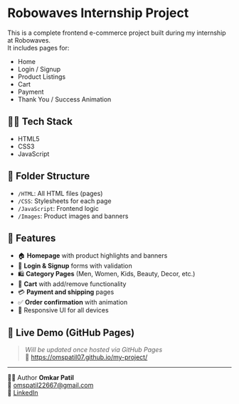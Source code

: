 # Robowaves Internship Project

This is a complete frontend e-commerce project built during my internship at Robowaves.  
It includes pages for:
- Home
- Login / Signup
- Product Listings
- Cart
- Payment
- Thank You / Success Animation

## 👨‍💻 Tech Stack
- HTML5
- CSS3
- JavaScript

## 📁 Folder Structure
- `/HTML`: All HTML files (pages)
- `/CSS`: Stylesheets for each page
- `/JavaScript`: Frontend logic
- `/Images`: Product images and banners

## 🌟 Features
- 🏠 **Homepage** with product highlights and banners  
- 🔐 **Login & Signup** forms with validation  
- 🛍️ **Category Pages** (Men, Women, Kids, Beauty, Decor, etc.)  
- 🛒 **Cart** with add/remove functionality  
- 💳 **Payment and shipping** pages  
- ✅ **Order confirmation** with animation  
- 🎨 Responsive UI for all devices  


## 🔗 Live Demo (GitHub Pages)
> _Will be updated once hosted via GitHub Pages_  
🔗 https://omspatil07.github.io/my-project/

---
🙋‍♂️ Author
**Omkar Patil**  
📧 omspatil22667@gmail.com  
🔗 [LinkedIn](https://www.linkedin.com/in/omkar-1384332a9/)
